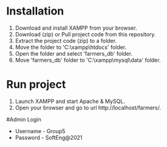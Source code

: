 # Installation

1. Download and install XAMPP from your browser.
2. Download (zip) or Pull project code from this repository.
3. Extract the project code (zip) to a folder.
4. Move the folder to 'C:\xampp\htdocs' folder.
5. Open the folder and select 'farmers_db' folder.
6. Move 'farmers_db' folder to 'C:\xampp\mysql\data' folder.

# Run project
1. Launch XAMPP and start Apache & MySQL.
2. Open your browser and go to url http://localhost/farmers/.

#Admin Login
- Username - Group5
- Password - SoftEng@2021
